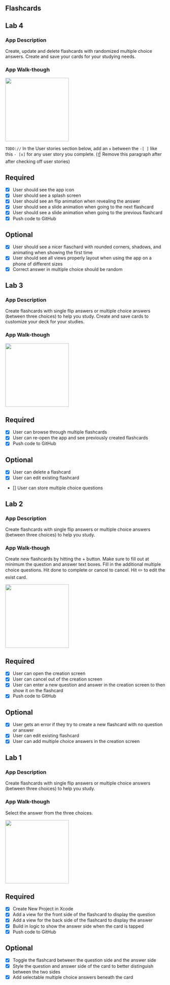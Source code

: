 ## Flashcards

## Lab 4

### App Description
Create, update and delete flashcards with randomized multiple choice answers. Create and save your cards for your studying needs.

### App Walk-though

<img src="http://g.recordit.co/G1auSCZVa3.gif" width=200><br>

`TODO://` In the User stories section below, add an `x` between the `-[ ]` like this `- [x]` for any user story you complete. (☝️ Remove this paragraph after after checking off user stories)

## Required
- [x] User should see the app icon 
- [x] User should see a splash screen
- [x] User should see an flip animation when revealing the answer
- [x] User should see a slide animation when going to the next flashcard
- [x] User should see a slide animation when going to the previous flashcard
- [x] Push code to GitHub
## Optional
- [x] User should see a nicer flaschard with rounded corners, shadows, and animating when showing the first time
- [x] User should see all views properly layout when using the app on a phone of different sizes
- [x] Correct answer in multiple choice should be random

## Lab 3

### App Description
Create flashcards with single flip answers or multiple choice answers (between three choices) to help you study. Create and save cards to customize your deck for your studies.

### App Walk-though
<img src="http://g.recordit.co/sEUnCk5etT.gif" width=200><br>

## Required
- [x] User can browse through multiple flashcards
- [x] User can re-open the app and see previously created flashcards
- [x] Push code to GitHub
## Optional
- [x] User can delete a flashcard
- [x] User can edit existing flashcard
- [] User can store multiple choice questions


## Lab 2

### App Description
Create flashcards with single flip answers or multiple choice answers (between three choices) to help you study.

### App Walk-though
Create new flashcards by hitting the + button. Make sure to fill out at minimum the question and answer text boxes.
Fill in the additional multiple choice questions. Hit done to complete or cancel to cancel.
Hit ✏️ to edit the exist card.

<img src="http://g.recordit.co/gYrLYIIDu8.gif" width=200><br>

## Required
- [x] User can open the creation screen
- [x] User can cancel out of the creation screen
- [x] User can enter a new question and answer in the creation screen to then show it on the flashcard
- [x] Push code to GitHub
## Optional
- [x] User gets an error if they try to create a new flashcard with no question or answer
- [x] User can edit existing flashcard
- [x] User can add multiple choice answers in the creation screen

## Lab 1

### App Description

Create flashcards with single flip answers or multiple choice answers (between three choices) to help you study.

### App Walk-though
Select the answer from the three choices.

<img src="http://g.recordit.co/EUg350IhLX.gif" width=200><br>

## Required
- [x] Create New Project in Xcode
- [x] Add a view for the front side of the flashcard to display the question
- [x] Add a view for the back side of the flashcard to display the answer
- [x] Build in logic to show the answer side when the card is tapped
- [x] Push code to GitHub
## Optional
- [x] Toggle the flashcard between the question side and the answer side
- [x] Style the question and answer side of the card to better distinguish between the two sides
- [x] Add selectable multiple choice answers beneath the card
